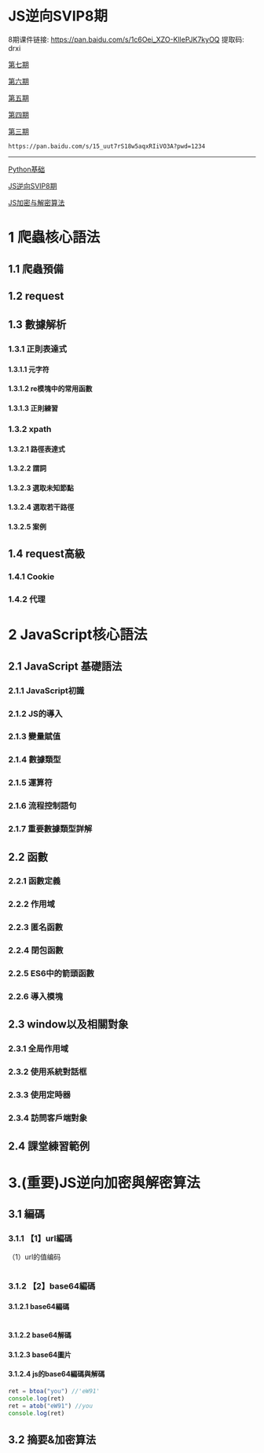 # JS逆向SVIP8期

8期课件链接: https://pan.baidu.com/s/1c6Oei_XZO-KllePJK7kyOQ 提取码: drxi 

[第七期](https://pan.baidu.com/s/1ON4Da8IrRmKJTLiHWpAHEw?pwd=1234)

[第六期](https://pan.baidu.com/s/1maXwtKIpi_9p8ogrg3l5Ww?pwd=1234)

[第五期]( https://pan.baidu.com/s/1yt-GPf8ICDkpCPm_P_WbPQ?pwd=g7q1)

[第四期](https://pan.baidu.com/s/1GbMYYI2BRt5HNao8flXbCg?pwd=1234)

[第三期](https://pan.baidu.com/s/1GbMYYI2BRt5HNao8flXbCg?pwd=1234)



```
https://pan.baidu.com/s/15_uut7rS18w5aqxRIiVO3A?pwd=1234
```

---

[Python基础](./課件/Python基础.md)

[JS逆向SVIP8期](./課件/JS逆向SVIP8期.md)

[JS加密与解密算法](./課件\JS加密与解密算法.md)

## 

# 1	爬蟲核心語法



## 1.1	爬蟲預備



## 1.2	request



## 1.3	數據解析

### 1.3.1	正則表達式

#### 1.3.1.1	元字符

#### 1.3.1.2	re模塊中的常用函數

#### 1.3.1.3	正則練習





### 1.3.2	xpath

#### 1.3.2.1	路徑表達式

#### 1.3.2.2	謂詞

#### 1.3.2.3	選取未知節點

#### 1.3.2.4	選取若干路徑

#### 1.3.2.5	案例

## 1.4	request高級

### 1.4.1	Cookie

### 1.4.2	代理  





# 2	JavaScript核心語法

## 2.1	JavaScript 基礎語法

### 2.1.1	JavaScript初識

### 2.1.2	JS的導入

### 2.1.3	變量賦值

### 2.1.4	數據類型

### 2.1.5	運算符

### 2.1.6	流程控制語句

### 2.1.7	重要數據類型詳解

## 2.2 	函數

### 2.2.1	函數定義

### 2.2.2	作用域

### 2.2.3	匿名函數

### 2.2.4	閉包函數

### 2.2.5	ES6中的箭頭函數

### 2.2.6	導入模塊



## 2.3	window以及相關對象

### 2.3.1	全局作用域

### 2.3.2	使用系統對話框

### 2.3.3	使用定時器

### 2.3.4	訪問客戶端對象

## 2.4 課堂練習範例



# 3.(重要)JS逆向加密與解密算法

## 3.1	編碼

### 3.1.1	【1】url編碼

（1）url的值编码

~~~
~~~





### 3.1.2	【2】base64編碼

#### 3.1.2.1	base64編碼

~~~python
~~~

#### 3.1.2.2	base64解碼



#### 3.1.2.3	base64圖片



#### 3.1.2.4	js的base64編碼與解碼

~~~javascript
ret = btoa("you") //'eW91'
console.log(ret)
ret = atob("eW91") //you
console.log(ret)
~~~



## 3.2	摘要&加密算法

